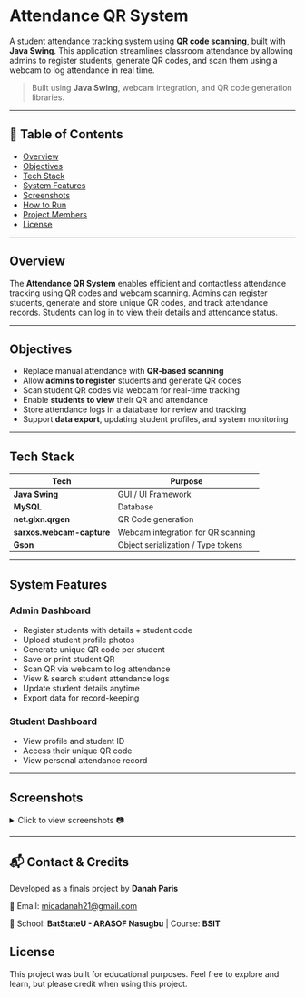 # Attendance QR System

A student attendance tracking system using **QR code scanning**, built with **Java Swing**. This application streamlines classroom attendance by allowing admins to register students, generate QR codes, and scan them using a webcam to log attendance in real time.

> Built using **Java Swing**, webcam integration, and QR code generation libraries.

---

## 📑 Table of Contents

- [Overview](#-overview)
- [Objectives](#-objectives)
- [Tech Stack](#-tech-stack)
- [System Features](#-system-features)
- [Screenshots](#-screenshots)
- [How to Run](#-how-to-run)
- [Project Members](#-project-members)
- [License](#-license)

---

## Overview

The **Attendance QR System** enables efficient and contactless attendance tracking using QR codes and webcam scanning. Admins can register students, generate and store unique QR codes, and track attendance records. Students can log in to view their details and attendance status.

---

## Objectives

- Replace manual attendance with **QR-based scanning**
- Allow **admins to register** students and generate QR codes
- Scan student QR codes via webcam for real-time tracking
- Enable **students to view** their QR and attendance
- Store attendance logs in a database for review and tracking
- Support **data export**, updating student profiles, and system monitoring

---

## Tech Stack

| Tech                        | Purpose                             |
|-----------------------------|-------------------------------------|
| **Java Swing**              | GUI / UI Framework                  |
| **MySQL**                   | Database                            |
| **net.glxn.qrgen**          | QR Code generation                  |
| **sarxos.webcam-capture**   | Webcam integration for QR scanning  |
| **Gson**                    | Object serialization / Type tokens  |

---

## System Features

### Admin Dashboard

- Register students with details + student code  
- Upload student profile photos
- Generate unique QR code per student  
- Save or print student QR  
- Scan QR via webcam to log attendance  
- View & search student attendance logs  
- Update student details anytime  
- Export data for record-keeping  

### Student Dashboard

- View profile and student ID  
- Access their unique QR code  
- View personal attendance record  

---
## Screenshots
<details>
<summary>Click to view screenshots 📷</summary>

<br>

<p align="center">
  <img src="images/login.jpg" width="400" height="200"/>
  <img src="images/dashboard.jpg" width="400" height="200"/>
  
</p>
<p align="center">
  <img src="images/register-student.jpg" width="400" height="200"/>
  <img src="images/track-attendance.jpg" width="400" height="200"/>
  
</p>
<p align="center">
  <img src="images/generate-qr.jpg" width="400"  height="200"/>
  <img src="images/view-qr.jpg" width="400" height="200"/>
</p>

<p align="center">
 <img src="images/mark-attendance.jpg" width="400" height="200"/>
  <img src="images/student-dashboard.jpg" width="400" height="200"/>
  
</p>

</details>


---

## 📬 Contact & Credits

Developed as a finals project by **Danah Paris**

📧 Email: micadanah21@gmail.com

📌 School: **BatStateU - ARASOF Nasugbu** | Course: **BSIT**

## License
This project was built for educational purposes.
Feel free to explore and learn, but please credit when using this project.
